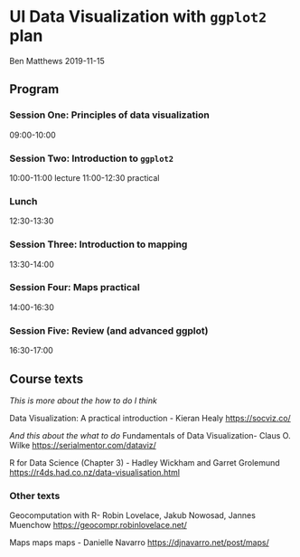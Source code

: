 UI Data Visualization with `ggplot2` plan
================
Ben Matthews
2019-11-15

## Program

### Session One: Principles of data visualization

09:00-10:00

### Session Two: Introduction to `ggplot2`

10:00-11:00 lecture 11:00-12:30 practical

### Lunch

12:30-13:30

### Session Three: Introduction to mapping

13:30-14:00

### Session Four: Maps practical

14:00-16:30

### Session Five: Review (and advanced ggplot)

16:30-17:00

## Course texts

*This is more about the how to do I think*

Data Visualization: A practical introduction - Kieran Healy
<https://socviz.co/>

*And this about the what to do* Fundamentals of Data Visualization-
Claus O. Wilke <https://serialmentor.com/dataviz/>

R for Data Science (Chapter 3) - Hadley Wickham and Garret Grolemund
<https://r4ds.had.co.nz/data-visualisation.html>

### Other texts

Geocomputation with R- Robin Lovelace, Jakub Nowosad, Jannes Muenchow
<https://geocompr.robinlovelace.net/>

Maps maps maps - Danielle Navarro <https://djnavarro.net/post/maps/>
